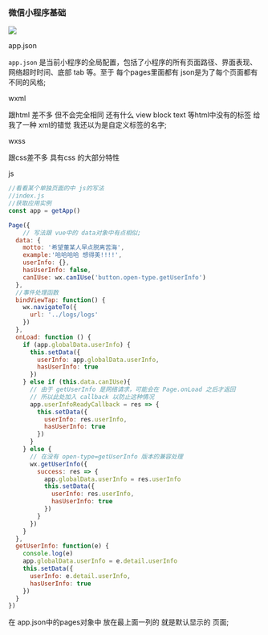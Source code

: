 ### 微信小程序基础



![](D:\QQ截图\微信小程序目录结构PNG.PNG)

app.json

`app.json` 是当前小程序的全局配置，包括了小程序的所有页面路径、界面表现、网络超时时间、底部 tab 等。至于 每个pages里面都有 json是为了每个页面都有不同的风格;



wxml  

跟html 差不多 但不会完全相同 还有什么 view  block text 等html中没有的标签 给我了一种 xml的错觉 我还以为是自定义标签的名字;



wxss 

跟css差不多 具有css 的大部分特性 



js 

```js
//看看某个单独页面的中 js的写法
//index.js
//获取应用实例
const app = getApp()

Page({
    // 写法跟 vue中的 data对象中有点相似;
  data: {
    motto: '希望董某人早点脱离苦海',
    example:'哈哈哈哈 想得美!!!!',
    userInfo: {},
    hasUserInfo: false,
    canIUse: wx.canIUse('button.open-type.getUserInfo')
  },
  //事件处理函数
  bindViewTap: function() {
    wx.navigateTo({
      url: '../logs/logs'
    })
  },
  onLoad: function () {
    if (app.globalData.userInfo) {
      this.setData({
        userInfo: app.globalData.userInfo,
        hasUserInfo: true
      })
    } else if (this.data.canIUse){
      // 由于 getUserInfo 是网络请求，可能会在 Page.onLoad 之后才返回
      // 所以此处加入 callback 以防止这种情况
      app.userInfoReadyCallback = res => {
        this.setData({
          userInfo: res.userInfo,
          hasUserInfo: true
        })
      }
    } else {
      // 在没有 open-type=getUserInfo 版本的兼容处理
      wx.getUserInfo({
        success: res => {
          app.globalData.userInfo = res.userInfo
          this.setData({
            userInfo: res.userInfo,
            hasUserInfo: true
          })
        }
      })
    }
  },
  getUserInfo: function(e) {
    console.log(e)
    app.globalData.userInfo = e.detail.userInfo
    this.setData({
      userInfo: e.detail.userInfo,
      hasUserInfo: true
    })
  }
})

```





在 app.json中的pages对象中  放在最上面一列的 就是默认显示的 页面;



